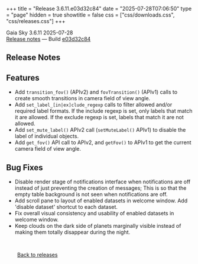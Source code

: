 +++
title = "Release 3.6.11.e03d32c84"
date = "2025-07-28T07:06:50"
type = "page"
hidden = true
showtitle = false
css = ["css/downloads.css", "css/releases.css"]
+++

<div class="download-container">
<div id="download-title">
<i class="gs-mdi-tag"></i>
Gaia Sky <span class="downloads-version">3.6.11</span> 
<time class="downloads-releasedate" datetime="2025-07-28T09:06:50" title="Published: 2025-07-28T09:06:50"><i class="gs-mdi-calendar"></i> 2025-07-28</time>
<div class="downloads-build"><i class="gs-mdi-script-text"></i> <a href="#release-notes">Release notes</a> &mdash; Build <a href="https://codeberg.org/gaiasky/gaiasky/commit/e03d32c84" target="_blank">e03d32c84</a></div></div>
<div class="download-section">
</div>
</div>

<section class="release-notes">

# Release Notes


## Features
- Add `transition_fov()` (APIv2) and `fovTransition()` (APIv1) calls to create smooth transitions in camera field of view angle.
- Add `set_label_[in|ex]clude_regexp` calls to filter allowed and/or required label formats. If the include regexp is set, only labels that match it are allowed. If the exclude regexp is set, labels that match it are not allowed.
- Add `set_mute_label()` APIv2 call (`setMuteLabel()` APIv1) to disable the label of individual objects.
- Add `get_fov()` API call to APIv2, and `getFov()` to APIv1 to get the current camera field of view angle.

## Bug Fixes
- Disable render stage of notifications interface when notifications are off instead of just preventing the creation of messages; This is so that the empty table background is not seen when notifications are off.
- Add scroll pane to layout of enabled datasets in welcome window. Add 'disable dataset' shortcut to each dataset.
- Fix overall visual consistency and usability of enabled datasets in welcome window.
- Keep clouds on the dark side of planets marginally visible instead of making them totally disappear during the night.
</section>


<p class="center-text" style="padding: 30px;"><a href="/downloads/releases"><i class="gs-mdi-arrow-left-bold-circle"></i> Back to releases</a>
</p>
